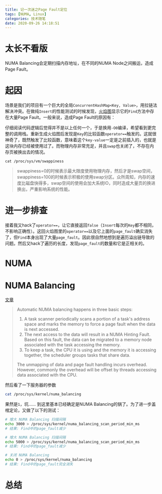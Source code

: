 ```yaml
---
title: 记一次迷之Page Fault定位
tags: [NUMA, Linux]
categories: 技术随笔
date: 2020-09-26 14:18:51
---
```


# 太长不看版

NUMA Balancing会定期扫描内存地址，在不同的NUMA Node之间搬运，造成Page Fault。

# 起因

场景是我们的项目有一个巨大的全局`ConcurrentHashMap<Key, Value>`，用拉链法解决冲突。在做纯`Insert`的性能测试的时候发现，[火焰图](https://github.com/brendangregg/FlameGraph)显示它的`Find`方法中存在大量Page Fault。一般来说，造成Page Fault的原因有：
<!-- more -->


仔细阅读代码逻辑后觉得并不是以上任何一个，于是换用`-O0`编译，希望看到更完整的调用栈。重新生成火焰图后发现是`Key`的比较函数`operator==`触发的。这就很神奇了，既然触发了比较函数，意味着这个`key-value`一定是之前插入的，也就是这块内存已经被使用过了。而物理内存非常充足，并且`swap`也关闭了，不存在内存页被换出去的情况。
```
cat /proc/sys/vm/swappiness
```
> swappiness=0的时候表示最大限度使用物理内存，然后才是swap空间，swappiness=100的时候表示积极的使用swap分区。众所周知，内存的速度比磁盘快得多，swap空间的使用会加大系统IO，同时造成大量页的换进换出，严重影响系统的性能。

# 进一步排查

接着我又hack了`operator==`，让它直接返回`false`（`Insert`每次的`Key`都不相同，不影响正确性）。这回火焰图里的`operator==`以及它上面的`page_fault`确实消失了，但`Find`本身出现了大量`page_fault`。因此很自然地想到是遍历溢出链导致的问题。然后又hack了遍历的长度，发现`page_fault`的数量和它是正相关的。

# NUMA

# NUMA Balancing

[文章](https://doc.opensuse.org/documentation/leap/tuning/html/book-sle-tuning/cha-tuning-numactl.html)
> Automatic NUMA balancing happens in three basic steps:
> 1. A task scanner periodically scans a portion of a task's address space and marks the memory to force a page fault when the data is next accessed.
> 2. The next access to the data will result in a NUMA Hinting Fault. Based on this fault, the data can be migrated to a memory node associated with the task accessing the memory.
> 3. To keep a task, the CPU it is using and the memory it is accessing together, the scheduler groups tasks that share data.
>
> The unmapping of data and page fault handling incurs overhead. However, commonly the overhead will be offset by threads accessing data associated with the CPU.

然后看了一下服务器的参数
```bash
cat /proc/sys/kernel/numa_balancing
```
果然是`1`，坑……
到这里基本已经确定是NUMA Balancing的锅了。为了进一步盖棺定论，又做了以下的测试：
```bash
# 增大 NUMA Balancing 扫描间隔
echo 3000 > /proc/sys/kernel/numa_balancing_scan_period_min_ms
# 结果: Find中的page_fault减少

# 增大 NUMA Balancing 扫描间隔
echo 5000 > /proc/sys/kernel/numa_balancing_scan_period_min_ms
# 结果: Find中的page_fault减少

# 关闭 NUMA Balancing
echo 0 > /proc/sys/kernel/numa_balancing
# 结果: Find中的page_fault完全消失
```

# 总结
